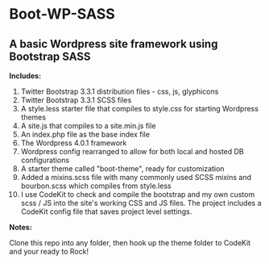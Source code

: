 Boot-WP-SASS
====

A basic Wordpress site framework using Bootstrap SASS
----------------------

**Includes:**

1. Twitter Bootstrap 3.3.1 distribution files - css, js, glyphicons
2. Twitter Bootstrap 3.3.1 SCSS files
3. A style.less starter file that compiles to style.css for starting Wordpress themes
4. A site.js that compiles to a site.min.js file
5. An index.php file as the base index file
6. The Wordpress 4.0.1 framework
7. Wordpress config rearranged to allow for both local and hosted DB configurations
8. A starter theme called "boot-theme", ready for customization
9. Added a mixins.scss file with many commonly used SCSS mixins and bourbon.scss which compiles from style.less
10. I use CodeKit to check and compile the bootstrap and my own custom scss / JS into the site's working CSS and JS files. The project includes a CodeKit config file that saves project level settings.

**Notes:** 

Clone this repo into any folder, then hook up the theme folder to CodeKit and your ready to Rock!
